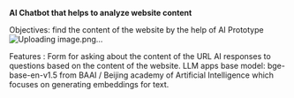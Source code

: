 **AI Chatbot that helps to analyze website content**

Objectives: find the content of the website by the help of AI
Prototype
![Uploading image.png…]()


Features :
Form for asking about the content of the URL
AI responses to questions based on the content of the website.
LLM apps base model: bge-base-en-v1.5 from BAAI / Beijing academy of Artificial Intelligence which focuses on generating embeddings for text.
